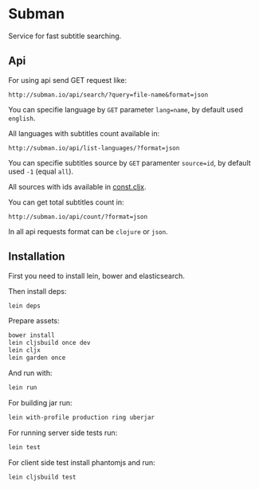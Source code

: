 # Subman

Service for fast subtitle searching.

## Api

For using api send GET request like:

    http://subman.io/api/search/?query=file-name&format=json

You can specifie language by `GET` parameter `lang=name`, by default used `english`.

All languages with subtitles count available in:

    http://subman.io/api/list-languages/?format=json

You can specifie subtitles source by `GET` paramenter `source=id`, by default used `-1` (equal `all`).

All sources with ids available in [const.cljx](https://github.com/nvbn/subman/blob/master/src/cljx/subman/const.cljx>).

You can get total subtitles count in:

    http://subman.io/api/count/?format=json

In all api requests format can be `clojure` or `json`.

Installation
------------

First you need to install lein, bower and elasticsearch.

Then install deps:

```bash
lein deps
```

Prepare assets:

```bash
bower install
lein cljsbuild once dev
lein cljx
lein garden once
```

And run with:

```bash
lein run
```

For building jar run:

```bash
lein with-profile production ring uberjar
```

For running server side tests run:

```bash
lein test
```

For client side test install phantomjs and run:

```bash
lein cljsbuild test
```
